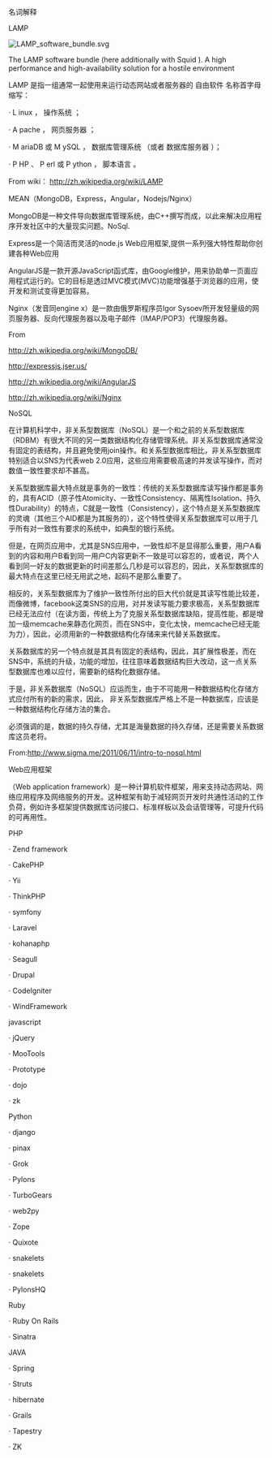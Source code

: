 名词解释

LAMP

![LAMP_software_bundle.svg](https://gitee.com/hxc8/images5/raw/master/img/202407172331335.jpg)

The LAMP software bundle (here additionally with Squid ). A high performance and high-availability solution for a hostile environment

LAMP 是指一组通常一起使用来运行动态网站或者服务器的 自由软件 名称首字母缩写：

· L inux ， 操作系统 ；

· A pache ， 网页服务器 ；

· M ariaDB 或 M ySQL ， 数据库管理系统 （或者 数据库服务器 ）；

· P HP 、 P erl 或 P ython ， 脚本语言 。

From wiki： http://zh.wikipedia.org/wiki/LAMP

MEAN（MongoDB，Express，Angular，Nodejs/Nginx）

MongoDB是一种文件导向数据库管理系统，由C++撰写而成，以此来解决应用程序开发社区中的大量现实问题。NoSql.

Express是一个简洁而灵活的node.js Web应用框架,提供一系列强大特性帮助你创建各种Web应用

AngularJS是一款开源JavaScript函式库，由Google维护，用来协助单一页面应用程式运行的。它的目标是透过MVC模式(MVC)功能增强基于浏览器的应用，使开发和测试变得更加容易。

Nginx（发音同engine x）是一款由俄罗斯程序员Igor Sysoev所开发轻量级的网页服务器、反向代理服务器以及电子邮件（IMAP/POP3）代理服务器。

From

http://zh.wikipedia.org/wiki/MongoDB/

http://expressjs.jser.us/

http://zh.wikipedia.org/wiki/AngularJS

http://zh.wikipedia.org/wiki/Nginx

NoSQL

在计算机科学中，非关系型数据库（NoSQL）是一个和之前的关系型数据库（RDBM）有很大不同的另一类数据结构化存储管理系统。非关系型数据库通常没有固定的表结构，并且避免使用join操作。和关系型数据库相比，非关系型数据库特别适合以SNS为代表web 2.0应用，这些应用需要极高速的并发读写操作，而对数值一致性要求却不甚高。

关系型数据库最大特点就是事务的一致性：传统的关系型数据库读写操作都是事务的，具有ACID（原子性Atomicity、一致性Consistency、隔离性Isolation、持久性Durability）的特点，C就是一致性（Consistency），这个特点是关系型数据库的灵魂（其他三个AID都是为其服务的），这个特性使得关系型数据库可以用于几乎所有对一致性有要求的系统中，如典型的银行系统。

但是，在网页应用中，尤其是SNS应用中，一致性却不是显得那么重要，用户A看到的内容和用户B看到同一用户C内容更新不一致是可以容忍的，或者说，两个人看到同一好友的数据更新的时间差那么几秒是可以容忍的，因此，关系型数据库的最大特点在这里已经无用武之地，起码不是那么重要了。

相反的，关系型数据库为了维护一致性所付出的巨大代价就是其读写性能比较差，而像微博，facebook这类SNS的应用，对并发读写能力要求极高，关系型数据库已经无法应付（在读方面，传统上为了克服关系型数据库缺陷，提高性能，都是增加一级memcache来静态化网页，而在SNS中，变化太快，memcache已经无能为力），因此，必须用新的一种数据结构化存储来来代替关系数据库。

关系数据库的另一个特点就是其具有固定的表结构，因此，其扩展性极差，而在SNS中，系统的升级，功能的增加，往往意味着数据结构巨大改动，这一点关系型数据库也难以应付，需要新的结构化数据存储。

于是，非关系数据库（NoSQL）应运而生，由于不可能用一种数据结构化存储方式应付所有的新的需求，因此， 非关系型数据库严格上不是一种数据库，应该是一种数据结构化存储方法的集合。

必须强调的是，数据的持久存储，尤其是海量数据的持久存储，还是需要关系数据库这员老将。

From:http://www.sigma.me/2011/06/11/intro-to-nosql.html

Web应用框架

（Web application framework）是一种计算机软件框架，用来支持动态网站、网络应用程序及网络服务的开发。这种框架有助于减轻网页开发时共通性活动的工作负荷，例如许多框架提供数据库访问接口、标准样板以及会话管理等，可提升代码的可再用性。

PHP

· Zend framework

· CakePHP

· Yii

· ThinkPHP

· symfony

· Laravel

· kohanaphp

· Seagull

· Drupal

· CodeIgniter

· WindFramework

javascript

· jQuery

· MooTools

· Prototype

· dojo

· zk

Python

· django

· pinax

· Grok

· Pylons

· TurboGears

· web2py

· Zope

· Quixote

· snakelets

· snakelets

· PylonsHQ

Ruby

· Ruby On Rails

· Sinatra

JAVA

· Spring

· Struts

· hibernate

· Grails

· Tapestry

· ZK